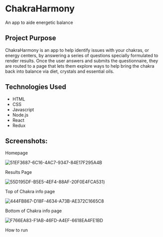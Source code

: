 # ChakraHarmony 
An app to aide energetic balance

## Project Purpose 
ChakraHarmony is an app to help identify issues with your chakras, or energy centers, by answering a series of questions specially formulated to render results. Once the user answers and submits the questionnaire, they are routed to a page that lets them explore ways to help bring the chakra back into balance via diet, crystals and essential oils. 

## Technologies Used 

- HTML
- CSS
- Javascript
- Node.js
- React
- Redux 

## Screenshots: 

Homepage

![51EF3687-6C16-4AC7-9347-84E17F295A4B](https://user-images.githubusercontent.com/67763270/103163062-c3435a80-47c6-11eb-9afd-19644c277218.jpeg)

Results Page

![55D195DF-B5E5-4EF4-88AF-20F0E4FCA531](https://user-images.githubusercontent.com/67763270/103162883-7bbbcf00-47c4-11eb-944d-02b865315e18.jpeg))

Top of Chakra info page

![444FB867-D18F-4634-A73B-AE372C1665C8](https://user-images.githubusercontent.com/67763270/103163082-1c12f300-47c7-11eb-870a-bed155cc2b51.jpeg)

Bottom of Chakra info page

![F766EA83-F1AB-46FD-A4EF-6618EA4FE1BD](https://user-images.githubusercontent.com/67763270/103163055-af97f400-47c6-11eb-9b8f-1f40e5bbe404.jpeg)

How to run




